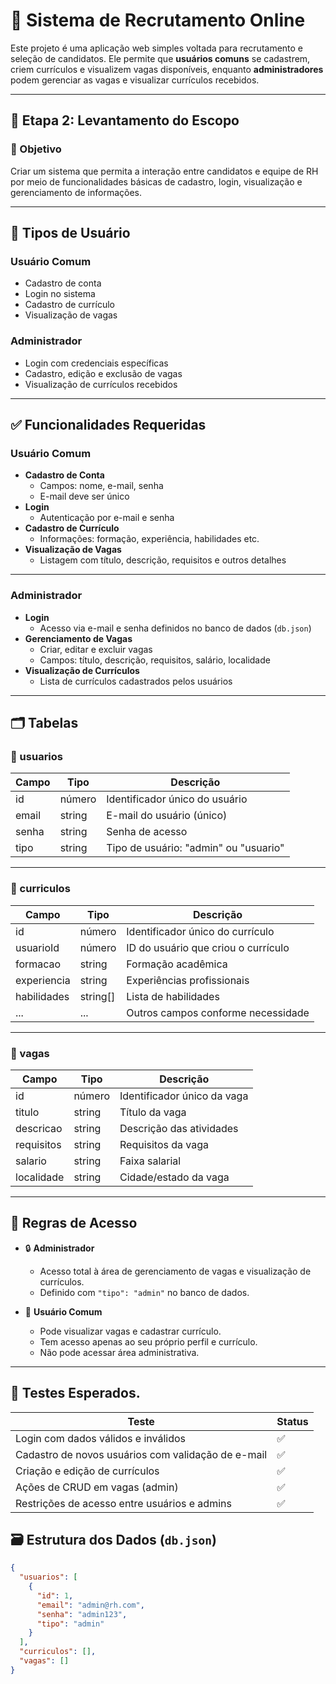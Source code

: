 # 🧾 Sistema de Recrutamento Online

Este projeto é uma aplicação web simples voltada para recrutamento e seleção de candidatos. Ele permite que **usuários comuns** se cadastrem, criem currículos e visualizem vagas disponíveis, enquanto **administradores** podem gerenciar as vagas e visualizar currículos recebidos.

---

## 📌 Etapa 2: Levantamento do Escopo

### 🎯 Objetivo

Criar um sistema que permita a interação entre candidatos e equipe de RH por meio de funcionalidades básicas de cadastro, login, visualização e gerenciamento de informações.

---

## 👤 Tipos de Usuário

### Usuário Comum

- Cadastro de conta
- Login no sistema
- Cadastro de currículo
- Visualização de vagas

### Administrador

- Login com credenciais específicas
- Cadastro, edição e exclusão de vagas
- Visualização de currículos recebidos

---

## ✅ Funcionalidades Requeridas

### Usuário Comum

- **Cadastro de Conta**
  - Campos: nome, e-mail, senha
  - E-mail deve ser único
- **Login**
  - Autenticação por e-mail e senha
- **Cadastro de Currículo**
  - Informações: formação, experiência, habilidades etc.
- **Visualização de Vagas**
  - Listagem com título, descrição, requisitos e outros detalhes

---

### Administrador

- **Login**
  - Acesso via e-mail e senha definidos no banco de dados (`db.json`)
- **Gerenciamento de Vagas**
  - Criar, editar e excluir vagas
  - Campos: título, descrição, requisitos, salário, localidade
- **Visualização de Currículos**
  - Lista de currículos cadastrados pelos usuários

---

## 🗂️ Tabelas

### 🔸 usuarios

| Campo   | Tipo    | Descrição                          |
|---------|---------|------------------------------------|
| id      | número  | Identificador único do usuário     |
| email   | string  | E-mail do usuário (único)          |
| senha   | string  | Senha de acesso                    |
| tipo    | string  | Tipo de usuário: "admin" ou "usuario" |

---

### 🔸 curriculos

| Campo       | Tipo     | Descrição                                |
|-------------|----------|------------------------------------------|
| id          | número   | Identificador único do currículo         |
| usuarioId   | número   | ID do usuário que criou o currículo      |
| formacao    | string   | Formação acadêmica                       |
| experiencia | string   | Experiências profissionais               |
| habilidades | string[] | Lista de habilidades                     |
| ...         | ...      | Outros campos conforme necessidade       |

---

### 🔸 vagas

| Campo      | Tipo     | Descrição                        |
|------------|----------|----------------------------------|
| id         | número   | Identificador único da vaga      |
| titulo     | string   | Título da vaga                   |
| descricao  | string   | Descrição das atividades         |
| requisitos | string   | Requisitos da vaga               |
| salario    | string   | Faixa salarial                   |
| localidade | string   | Cidade/estado da vaga            |

---

## 🔐 Regras de Acesso

- 🔒 **Administrador**
  - Acesso total à área de gerenciamento de vagas e visualização de currículos.
  - Definido com `"tipo": "admin"` no banco de dados.

- 👤 **Usuário Comum**
  - Pode visualizar vagas e cadastrar currículo.
  - Tem acesso apenas ao seu próprio perfil e currículo.
  - Não pode acessar área administrativa.

---

## 🧪 Testes Esperados.

| Teste                                              | Status |
|----------------------------------------------------|--------|
| Login com dados válidos e inválidos                | ✅     |
| Cadastro de novos usuários com validação de e-mail | ✅     |
| Criação e edição de currículos                     | ✅     |
| Ações de CRUD em vagas (admin)                     | ✅     |
| Restrições de acesso entre usuários e admins       | ✅     |

## 🗃️ Estrutura dos Dados (`db.json`)

```json
{
  "usuarios": [
    {
      "id": 1,
      "email": "admin@rh.com",
      "senha": "admin123",
      "tipo": "admin"
    }
  ],
  "curriculos": [],
  "vagas": []
}